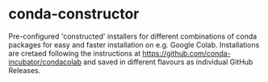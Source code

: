 # conda-constructor
Pre-configured 'constructed' installers for different combinations of conda packages for easy and faster installation on e.g. Google Colab. Installations are cretaed following the instructions at https://github.com/conda-incubator/condacolab and saved in different flavours as individual GitHub Releases.
